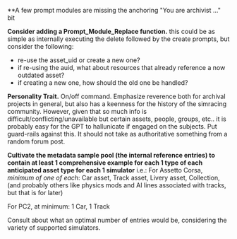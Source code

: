 **A few prompt modules are missing the anchoring "You are archivist ..." bit

**Consider adding a Prompt_Module_Replace function.**
this could be as simple as internally executing the delete followed by the create prompts, but consider the following:

- re-use the asset_uid or create a new one?
- if re-using the auid, what about resources that already reference a now outdated asset?
- if creating a new one, how should the old one be handled?

**Personality Trait.**
  On/off command.  Emphasize reverence both for archival projects in general, but also has a keenness for the history of the simracing community.  However, given that so much info is difficult/conflicting/unavailable but certain assets, people, groups, etc.. it is probably easy for the GPT to hallunicate if engaged on the subjects.  Put guard-rails against this.  It should not take as authoritative something from a random forum post.

**Cultivate the metadata sample pool (the internal reference entries) to contain at least 1 comprehensive example for each 1 type of each anticipated asset type for each 1 simulator**
i.e.: For Assetto Corsa, *minimum of one of each*: Car asset, Track asset, Livery asset, Collection, (and probably others like physics mods and AI lines associated with tracks, but that is for later)

For PC2, at minimum: 1 Car, 1 Track

Consult about what an optimal number of entries would be, considering the variety of supported simulators.
